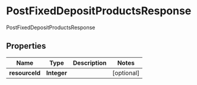 

# PostFixedDepositProductsResponse

PostFixedDepositProductsResponse

## Properties

| Name | Type | Description | Notes |
|------------ | ------------- | ------------- | -------------|
|**resourceId** | **Integer** |  |  [optional] |



